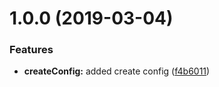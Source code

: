 # 1.0.0 (2019-03-04)


### Features

* **createConfig:** added create config ([f4b6011](https://module.kopaxgroup.com/rollup-umd/ncu/commit/f4b6011))
